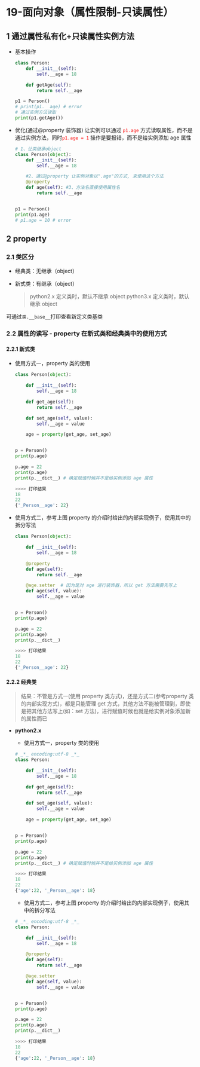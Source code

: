 # 19-面向对象（属性限制-只读属性）

## 1 通过属性私有化+只读属性实例方法

- 基本操作

  ```python
  class Person:
      def __init__(self):
          self.__age = 18
  
      def getAge(self):
          return self.__age
  
  p1 = Person()
  # print(p1.__age) # error
  # 通过实例方法读取
  print(p1.getAge())
  ```

- 优化(通过@property 装饰器)
  让实例可以通过 <font color=red>`p1.age`</font> 方式读取属性，而不是通过实例方法，同时<font color=red>`p1.age = 1` </font>操作是要报错，而不是给实例添加 age 属性

  ```python
  # 1、让类继承object
  class Person(object):
      def __init__(self):
          self.__age = 18
  
      #2、通过@property 让实例对象以".age"的方式, 来使用这个方法
      @property
      def age(self): #3、方法名直接使用属性名
          return self.__age
  
  
  p1 = Person()
  print(p1.age)
  # p1.age = 10 # error
  ```
  
## 2 property
### 2.1 类区分

- 经典类：无继承（object）

- 新式类：有继承（object）

  >python2.x 定义类时，默认不继承 object
  >python3.x 定义类时，默认继承 object

可通过`类.__base__`打印查看新定义类基类

### 2.2  属性的读写 - property 在新式类和经典类中的使用方式

#### 2.2.1 新式类

- 使用方式一，property 类的使用

  ```python
  class Person(object):
  
      def __init__(self):
          self.__age = 18
  
      def get_age(self):
          return self.__age
  
      def set_age(self, value):
          self.__age = value
  
      age = property(get_age, set_age)
  
  
  p = Person()
  print(p.age)
  
  p.age = 22
  print(p.age)
  print(p.__dict__) # 确定赋值时候并不是给实例添加 age 属性
  
  >>>> 打印结果
  18
  22
  {'_Person__age': 22}
  ```

- 使用方式二，参考上图 property 的介绍时给出的内部实现例子，使用其中的拆分写法

  ```python
  class Person(object):
  
      def __init__(self):
          self.__age = 18
  
      @property
      def age(self):
          return self.__age
  
      @age.setter  # 因为是对 age 进行装饰器，所以 get 方法需要先写上
      def age(self, value):
          self.__age = value
  
  
  p = Person()
  print(p.age)
  
  p.age = 22
  print(p.age)
  print(p.__dict__)
  
  >>>> 打印结果
  18
  22
  {'_Person__age': 22}
  ```

#### 2.2.2 经典类

>结果：不管是方式一(使用 property 类方式)，还是方式二(参考property 类的内部实现方式)，都是只能管理 get 方式，其他方法不能被管理到，即使是把其他方法写上(如：set 方法)，进行赋值时候也就是给实例对象添加新的属性而已

- **python2.x**

  - 使用方式一，property 类的使用

  ```python
  # _*_ encoding:utf-8 _*_
  class Person:
  
      def __init__(self):
          self.__age = 18
  
      def get_age(self):
          return self.__age
  
      def set_age(self, value):
          self.__age = value
  
      age = property(get_age, set_age)
  
  
  p = Person()
  print(p.age)
  
  p.age = 22
  print(p.age)
  print(p.__dict__) # 确定赋值时候并不是给实例添加 age 属性
  
  >>>> 打印结果
  18
  22
  {'age':22, '_Person__age': 18}
  ```

  - 使用方式二，参考上图 property 的介绍时给出的内部实现例子，使用其中的拆分写法

  ```python
  # _*_ encoding:utf-8 _*_
  class Person:
  
      def __init__(self):
          self.__age = 18
  
      @property
      def age(self):
          return self.__age
  
      @age.setter 
      def age(self, value):
          self.__age = value
  
  
  p = Person()
  print(p.age)
  
  p.age = 22
  print(p.age)
  print(p.__dict__)
  
  >>>> 打印结果
  18
  22
  {'age':22, '_Person__age': 18}
  ```

  